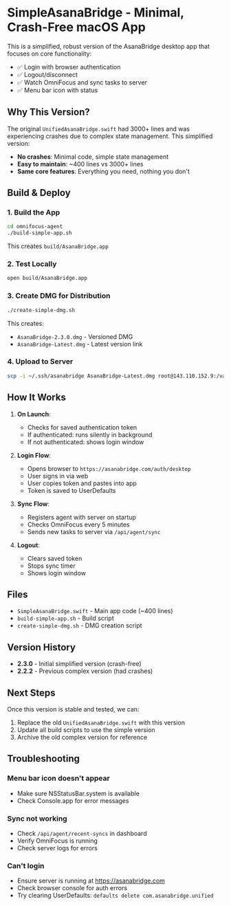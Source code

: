 # SimpleAsanaBridge - Minimal, Crash-Free macOS App

This is a simplified, robust version of the AsanaBridge desktop app that focuses on core functionality:
- ✅ Login with browser authentication
- ✅ Logout/disconnect
- ✅ Watch OmniFocus and sync tasks to server
- ✅ Menu bar icon with status

## Why This Version?

The original `UnifiedAsanaBridge.swift` had 3000+ lines and was experiencing crashes due to complex state management. This simplified version:
- **No crashes**: Minimal code, simple state management
- **Easy to maintain**: ~400 lines vs 3000+ lines
- **Same core features**: Everything you need, nothing you don't

## Build & Deploy

### 1. Build the App

```bash
cd omnifocus-agent
./build-simple-app.sh
```

This creates `build/AsanaBridge.app`

### 2. Test Locally

```bash
open build/AsanaBridge.app
```

### 3. Create DMG for Distribution

```bash
./create-simple-dmg.sh
```

This creates:
- `AsanaBridge-2.3.0.dmg` - Versioned DMG
- `AsanaBridge-Latest.dmg` - Latest version link

### 4. Upload to Server

```bash
scp -i ~/.ssh/asanabridge AsanaBridge-Latest.dmg root@143.110.152.9:/var/www/asanabridge/public/downloads/
```

## How It Works

1. **On Launch**:
   - Checks for saved authentication token
   - If authenticated: runs silently in background
   - If not authenticated: shows login window

2. **Login Flow**:
   - Opens browser to `https://asanabridge.com/auth/desktop`
   - User signs in via web
   - User copies token and pastes into app
   - Token is saved to UserDefaults

3. **Sync Flow**:
   - Registers agent with server on startup
   - Checks OmniFocus every 5 minutes
   - Sends new tasks to server via `/api/agent/sync`

4. **Logout**:
   - Clears saved token
   - Stops sync timer
   - Shows login window

## Files

- `SimpleAsanaBridge.swift` - Main app code (~400 lines)
- `build-simple-app.sh` - Build script
- `create-simple-dmg.sh` - DMG creation script

## Version History

- **2.3.0** - Initial simplified version (crash-free)
- **2.2.2** - Previous complex version (had crashes)

## Next Steps

Once this version is stable and tested, we can:
1. Replace the old `UnifiedAsanaBridge.swift` with this version
2. Update all build scripts to use the simple version
3. Archive the old complex version for reference

## Troubleshooting

### Menu bar icon doesn't appear
- Make sure NSStatusBar.system is available
- Check Console.app for error messages

### Sync not working
- Check `/api/agent/recent-syncs` in dashboard
- Verify OmniFocus is running
- Check server logs for errors

### Can't login
- Ensure server is running at https://asanabridge.com
- Check browser console for auth errors
- Try clearing UserDefaults: `defaults delete com.asanabridge.unified`

